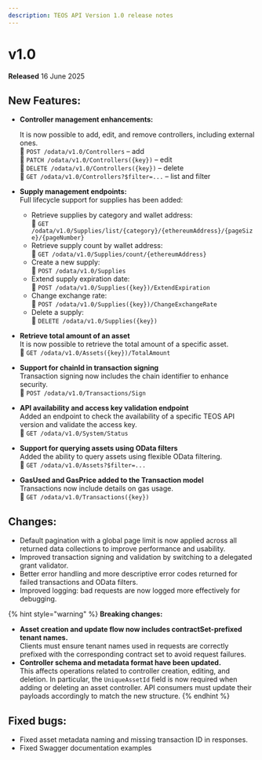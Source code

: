 ```yaml
---
description: TEOS API Version 1.0 release notes
---
```


# v1.0

**Released** 16 June 2025&#x20;

## New Features:

*   **Controller management enhancements:**

    It is now possible to add, edit, and remove controllers, including external ones.\
    🔗 `POST /odata/v1.0/Controllers` – add\
    🔗 `PATCH /odata/v1.0/Controllers({key})` – edit\
    🔗 `DELETE /odata/v1.0/Controllers({key})` – delete\
    🔗 `GET /odata/v1.0/Controllers?$filter=...` – list and filter
* **Supply management endpoints:**\
  Full lifecycle support for supplies has been added:
  * Retrieve supplies by category and wallet address:\
    🔗 `GET /odata/v1.0/Supplies/list/{category}/{ethereumAddress}/{pageSize}/{pageNumber}`
  * Retrieve supply count by wallet address:\
    🔗 `GET /odata/v1.0/Supplies/count/{ethereumAddress}`
  * Create a new supply:\
    🔗 `POST /odata/v1.0/Supplies`
  * Extend supply expiration date:\
    🔗 `POST /odata/v1.0/Supplies({key})/ExtendExpiration`
  * Change exchange rate:\
    🔗 `POST /odata/v1.0/Supplies({key})/ChangeExchangeRate`
  * Delete a supply:\
    🔗 `DELETE /odata/v1.0/Supplies({key})`
* **Retrieve total amount of an asset**\
  It is now possible to retrieve the total amount of a specific asset.\
  🔗 `GET /odata/v1.0/Assets({key})/TotalAmount`
* **Support for chainId in transaction signing**\
  Transaction signing now includes the chain identifier to enhance security.\
  🔗 `POST /odata/v1.0/Transactions/Sign`
* **API availability and access key validation endpoint**\
  Added an endpoint to check the availability of a specific TEOS API version and validate the access key.\
  🔗 `GET /odata/v1.0/System/Status`
* **Support for querying assets using OData filters**\
  Added the ability to query assets using flexible OData filtering.\
  🔗 `GET /odata/v1.0/Assets?$filter=...`
* **GasUsed and GasPrice added to the Transaction model**\
  Transactions now include details on gas usage.\
  🔗 `GET /odata/v1.0/Transactions({key})`

## Changes:

* Default pagination with a global page limit is now applied across all returned data collections to improve performance and usability.
* Improved transaction signing and validation by switching to a delegated grant validator.
* Better error handling and more descriptive error codes returned for failed transactions and OData filters.
* Improved logging: bad requests are now logged more effectively for debugging.



{% hint style="warning" %}
**Breaking changes:**

* **Asset creation and update flow now includes contractSet-prefixed tenant names.**\
  Clients must ensure tenant names used in requests are correctly prefixed with the corresponding contract set to avoid request failures.
* **Controller schema and metadata format have been updated.**\
  This affects operations related to controller creation, editing, and deletion. In particular, the `UniqueAssetId` field is now required when adding or deleting an asset controller. API consumers must update their payloads accordingly to match the new structure.
{% endhint %}

## Fixed bugs:

* Fixed asset metadata naming and missing transaction ID in responses.
* Fixed Swagger documentation examples
